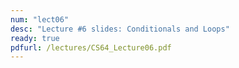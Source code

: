 ```yaml
---
num: "lect06"
desc: "Lecture #6 slides: Conditionals and Loops"
ready: true
pdfurl: /lectures/CS64_Lecture06.pdf
---
```


